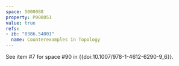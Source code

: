 ```yaml
---
space: S000088
property: P000051
value: true
refs:
- zb: "0386.54001"
  name: Counterexamples in Topology
---
```


See item #7 for space #90 in {{doi:10.1007/978-1-4612-6290-9_6}}.
